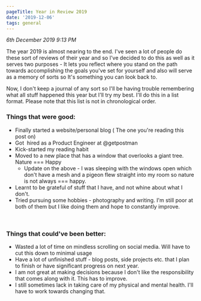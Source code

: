 ```yaml
---
pageTitle: Year in Review 2019
date: '2019-12-06'
tags: general
---
```


_6th December 2019 9:13 PM_

The year 2019 is almost nearing to the end. I've seen a lot of people do these sort of reviews of their year and so I've decided to do this as well as it serves two purposes - It lets you reflect where you stand on the path towards accomplishing the goals you've set for yourself and also will serve as a memory of sorts so It's something you can look back to. 

Now, I don't keep a journal of any sort so I'll be having trouble remembering what all stuff happened this year but I'll try my best. I'll do this in a list format. Please note that this list is not in chronological order.

### Things that were good:

*   Finally started a website/personal blog ( The one you're reading this post on)
*   Got  hired as a Product Engineer at @getpostman
*   Kick-started my reading habit
*   Moved to a new place that has a window that overlooks a giant tree. Nature === Happy
    - Update on the above - I was sleeping with the windows open which don't have a mesh and a pigeon flew straight into my room so nature is not always === happy.
*   Learnt to be grateful of stuff that I have, and not whine about what I don't. 
*   Tried pursuing some hobbies - photography and writing. I'm still poor at both of them but I like doing them and hope to constantly improve.

<br>

### Things that could've been better:

*   Wasted a lot of time on mindless scrolling on social media. Will have to cut this down to minimal usage
*   Have a lot of unfinished stuff - blog posts, side projects etc. that I plan to finish or have significant progress on next year.
*   I am not great at making decisions because I don't like the responsibility that comes along with it. This has to improve.
*   I still sometimes lack in taking care of my physical and mental health. I'll have to work towards changing that.